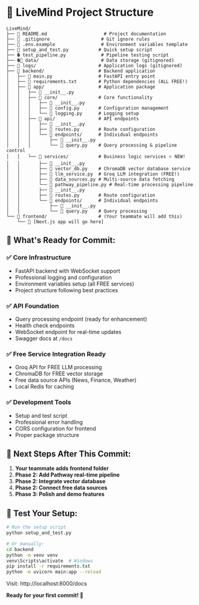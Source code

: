 # 📁 LiveMind Project Structure

```
LiveMind/
├── 📄 README.md                     # Project documentation
├── 📄 .gitignore                   # Git ignore rules
├── 📄 .env.example                 # Environment variables template
├── 📄 setup_and_test.py           # Quick setup script
├── � test_pipeline.py             # Pipeline testing script
├── �📁 data/                       # Data storage (gitignored)
├── 📁 logs/                       # Application logs (gitignored)
├── 📁 backend/                    # Backend application
│   ├── 📄 main.py                 # FastAPI entry point
│   ├── 📄 requirements.txt        # Python dependencies (ALL FREE!)
│   ├── 📁 app/                    # Application package
│   │   ├── 📄 __init__.py
│   │   ├── 📁 core/               # Core functionality
│   │   │   ├── 📄 __init__.py
│   │   │   ├── 📄 config.py       # Configuration management
│   │   │   └── 📄 logging.py      # Logging setup
│   │   ├── 📁 api/                # API endpoints
│   │   │   ├── 📄 __init__.py
│   │   │   ├── 📄 routes.py       # Route configuration
│   │   │   └── 📁 endpoints/      # Individual endpoints
│   │   │       ├── 📄 __init__.py
│   │   │       └── 📄 query.py    # Query processing & pipeline control
│   │   └── 📁 services/           # Business logic services ⭐ NEW!
│   │       ├── 📄 __init__.py
│   │       ├── 📄 vector_db.py    # ChromaDB vector database service
│   │       ├── 📄 llm_service.py  # Groq LLM integration (FREE!)
│   │       ├── 📄 data_sources.py # Multi-source data fetching
│   │       └── 📄 pathway_pipeline.py # Real-time processing pipeline
│   │       ├── 📄 __init__.py
│   │       ├── 📄 routes.py       # Route configuration
│   │       └── 📁 endpoints/      # Individual endpoints
│   │           ├── 📄 __init__.py
│   │           └── 📄 query.py    # Query processing
└── 📁 frontend/                   # (Your teammate will add this)
    └── 📝 [Next.js app will go here]
```

## 🎯 What's Ready for Commit:

### ✅ **Core Infrastructure**

- FastAPI backend with WebSocket support
- Professional logging and configuration
- Environment variables setup (all FREE services)
- Project structure following best practices

### ✅ **API Foundation**

- Query processing endpoint (ready for enhancement)
- Health check endpoints
- WebSocket endpoint for real-time updates
- Swagger docs at `/docs`

### ✅ **Free Service Integration Ready**

- Groq API for FREE LLM processing
- ChromaDB for FREE vector storage
- Free data source APIs (News, Finance, Weather)
- Local Redis for caching

### ✅ **Development Tools**

- Setup and test script
- Professional error handling
- CORS configuration for frontend
- Proper package structure

## 🚀 **Next Steps After This Commit:**

1. **Your teammate adds frontend folder**
2. **Phase 2: Add Pathway real-time pipeline**
3. **Phase 2: Integrate vector database**
4. **Phase 2: Connect free data sources**
5. **Phase 3: Polish and demo features**

## 🧪 **Test Your Setup:**

```bash
# Run the setup script
python setup_and_test.py

# Or manually:
cd backend
python -m venv venv
venv\Scripts\activate  # Windows
pip install -r requirements.txt
python -m uvicorn main:app --reload
```

Visit: http://localhost:8000/docs

**Ready for your first commit! 🎉**
